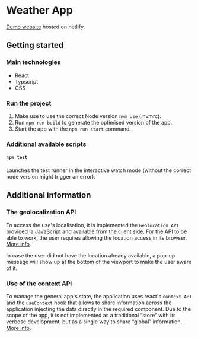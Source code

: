 # Weather App

[Demo website](https://weatherappsb24.netlify.app/) hosted on netlify.

## Getting started

### Main technologies

- React
- Typscript
- CSS

### Run the project

1. Make use to use the correct Node version `nvm use` (.nvmrc).
2. Run `npm run build` to generate the optimised version of the app.
3. Start the app with the `npm run start` command.

### Additional available scripts

#### `npm test`

Launches the test runner in the interactive watch mode (without the correct node version might trigger an error).

## Additional information

### The geolocalization API

To access the use's localisation, it is implemented the `Geolocation API` provided la JavaScript and available from the client side. For the API to be able to work, the user requires allowing the location access in its browser. [More info](https://developer.mozilla.org/en-US/docs/Web/API/Geolocation_API).

In case the user did not have the location already available, a pop-up message will show up at the bottom of the viewport to make the user aware of it.

### Use of the context API

To manage the general app's state, the application uses react's `context API` and the `useContext` hook that allows to share information across the application injecting the data directly in the required component. Due to the scope of the app, it is not implemented as a traditional “store” with its verbose development, but as a single way to share “global” information. [More info](https://reactjs.org/docs/context.html).

